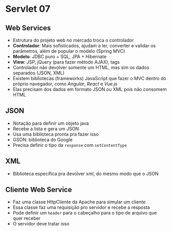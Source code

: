 # Servlet 07

## Web Services

- Estrutura do projeto web no mercado troca o controlador
 - **Controlador**: Mais sofisticados, ajudam a ler, converter e validar os parâmetros, além de popular o modelo (Spring MVC)
 - **Modelo**: JDBC puro + SQL, JPA + Hibernate
 - **View**: JSP, jQuery (para fazer método AJAX), tags
 - Controlador não devolver somente um HTML, mas sim os dados separados (JSON, XML)
 - Existem bibliotecas (frameworks) JavaScript que fazer o MVC dentro do próprio navegador, como *Angular*, *React* e *Vue.js*
  - Elas precisam dos dados em formato JSON ou XML pois não consomem HTML

## JSON
- Notação para definir um objeto java
- Recebe a lista e gera um JSON
- Usa uma biblioteca pronta pra fazer isso
 - GSON: biblioteca do Google
- Precisa definir o tipo da ```response``` com ```setContentType```

## XML
- Biblioteca específica pra devolver xml, do mesmo modo que o JSON

## Cliente Web Service
- Faz uma classe HttpCliente da Apache para simular um cliente
- Essa classe faz uma requisição pro servidor e recebe a resposta
 - Pode definir um ```header``` para o cabeçalho para o tipo de arquivo que quer receber
 - O servidor deve tratar isso
